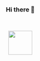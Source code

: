 <h3 align="center"> Hi there 👋</h3>

<br>

<p align="center"><img src="https://github.githubassets.com/images/spinners/octocat-spinner-128.gif" width="64" height="64" /></p>

<br>

<!--
**pichfl/pichfl** is a ✨ _special_ ✨ repository because its `README.md` (this file) appears on your GitHub profile.

Here are some ideas to get you started:

- 🔭 I’m currently working on ...
- 🌱 I’m currently learning ...
- 👯 I’m looking to collaborate on ...
- 🤔 I’m looking for help with ...
- 💬 Ask me about ...
- 📫 How to reach me: ...
- 😄 Pronouns: ...
- ⚡ Fun fact: ...
-->
